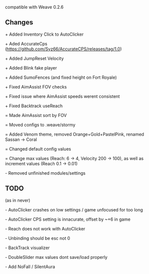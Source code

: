 compatible with Weave 0.2.6

## Changes
\+ Added Inventory Click to AutoClicker

\+ Aded AccurateCps (https://github.com/Syz66/AccurateCPS/releases/tag/1.0)

\+ Added JumpReset Velocity

\+ Added Blink fake player

\+ Added SumoFences (and fixed height on Fort Royale)

\+ Fixed AimAssist FOV checks

\+ Fixed issue where AimAssist speeds werent consistent

\+ Fixed Backtrack useReach

= Made AimAssist sort by FOV

= Moved configs to .weave/stormy

= Added Venom theme, removed Orange+Gold+PastelPink, renamed Sassan -> Coral

= Changed default config values

= Change max values (Reach: 6 -> 4, Velocity 200 -> 100), as well as increment values (Reach 0.1 -> 0.01)

\- Removed unfinished modules/settings

## TODO
(as in never)

\- AutoClicker crashes on low settings / game unfocused for too long

\- AutoClicker CPS setting is innacurate, offset by ~+6 in game

\- Reach does not work with AutoClicker

\- Unbinding should be esc not 0

\- BackTrack visualizer

\- DoubleSlider max values dont save/load properly

\- Add NoFall / SilentAura
